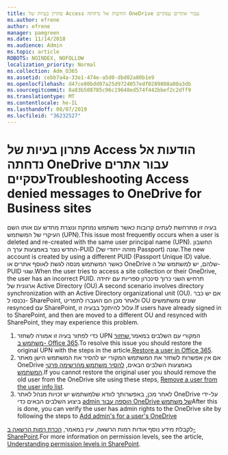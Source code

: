 ```yaml
---
title: פתרון בעיות של Access הודעות אל נדחתה OneDrive עבור אתרים עסקיים
ms.author: efrene
author: efrene
manager: pamgreen
ms.date: 11/14/2018
ms.audience: Admin
ms.topic: article
ROBOTS: NOINDEX, NOFOLLOW
localization_priority: Normal
ms.collection: Adm_O365
ms.assetid: cebb7a4a-33e1-474e-a5d0-dbd02a80b1e9
ms.openlocfilehash: d47ce80bdd07a25d9724057edf0289808a00a3db
ms.sourcegitcommit: 8a83b508785c96c19648ed574f442bbef2c2dff9
ms.translationtype: MT
ms.contentlocale: he-IL
ms.lasthandoff: 08/07/2019
ms.locfileid: "36232527"
---
```

# <a name="troubleshooting-access-denied-messages-to-onedrive-for-business-sites"></a><span data-ttu-id="0ab3c-102">פתרון בעיות של Access הודעות אל נדחתה OneDrive עבור אתרים עסקיים</span><span class="sxs-lookup"><span data-stu-id="0ab3c-102">Troubleshooting Access denied messages to OneDrive for Business sites</span></span>

<span data-ttu-id="0ab3c-103">בעיה זו מתרחשת לעתים קרובות כאשר משתמש נמחקת ונוצרת מחדש עם אותו השם העיקרי של המשתמש (UPN).</span><span class="sxs-lookup"><span data-stu-id="0ab3c-103">This issue most frequently occurs when a user is deleted and re-created with the same user principal name (UPN).</span></span> <span data-ttu-id="0ab3c-104">החשבון החדש נוצר באמצעות ערך ה-PUID (מזהה ייחודי של Passport) שונה.</span><span class="sxs-lookup"><span data-stu-id="0ab3c-104">The new account is created by using a different PUID (Passport Unique ID) value.</span></span> <span data-ttu-id="0ab3c-105">כאשר המשתמש מנסה לגשת לאוסף אתרים או OneDrive שלהם, יש למשתמש של ה-PUID שגוי.</span><span class="sxs-lookup"><span data-stu-id="0ab3c-105">When the user tries to access a site collection or their OneDrive, the user has an incorrect PUID.</span></span> <span data-ttu-id="0ab3c-106">תרחיש השני כרוך סינכרון ספריות עם יחידה ארגונית של Active Directory (OU).</span><span class="sxs-lookup"><span data-stu-id="0ab3c-106">A second scenario involves directory synchronization with an Active Directory organizational unit (OU).</span></span> <span data-ttu-id="0ab3c-107">אם יש כבר נכנסו ל- SharePoint, ולאחר מכן הם הועברו לתפריט OU שונים ומשתמשים resynced עם SharePoint, עלול להיתקל בבעיה זו.</span><span class="sxs-lookup"><span data-stu-id="0ab3c-107">If users have already signed in to SharePoint, and then are moved to a different OU and resynced with SharePoint, they may experience this problem.</span></span>

1. <span data-ttu-id="0ab3c-108">כדי לפתור בעיה זו אמורה לשחזר UPN המקורי עם השלבים במאמר,[שחזור משתמש ב- Office 365](https://docs.microsoft.com/office365/admin/add-users/restore-user?view=o365-worldwide).</span><span class="sxs-lookup"><span data-stu-id="0ab3c-108">To resolve this issue you should restore the original UPN with the steps in the article,[Restore a user in Office 365](https://docs.microsoft.com/office365/admin/add-users/restore-user?view=o365-worldwide).</span></span>
2. <span data-ttu-id="0ab3c-109">אם אין אפשרות לשחזר את המשתמש המקורי יש להסיר את המשתמש הישן מאתר OneDrive באמצעות השלבים הבאים, [להסיר משתמש מהרשימה פרטי המשתמש]().</span><span class="sxs-lookup"><span data-stu-id="0ab3c-109">If you cannot restore the original user you should remove the old user from the OneDrive site using these steps, [Remove a user from the user info list]().</span></span> 
3. <span data-ttu-id="0ab3c-110">לאחר מכן, באפשרותך לוודא שלמשתמש יש זכויות מנהל לאתר OneDrive על-ידי ביצוע השלבים הבאים כדי [admin הוספה עבור OneDrive של משתמש](https://docs.microsoft.com/sharepoint/manage-user-profiles?redirectSourcePath=%252fen-us%252farticle%252fmanage-user-profiles-in-the-sharepoint-admin-center-494bec9c-6654-41f0-920f-f7f937ea9723#add-and-remove-admins-for-a-users-onedrive)</span><span class="sxs-lookup"><span data-stu-id="0ab3c-110">After this is done, you can verify the user has admin rights to the OneDrive site by following the steps to [Add admin's for a user's OneDrive](https://docs.microsoft.com/sharepoint/manage-user-profiles?redirectSourcePath=%252fen-us%252farticle%252fmanage-user-profiles-in-the-sharepoint-admin-center-494bec9c-6654-41f0-920f-f7f937ea9723#add-and-remove-admins-for-a-users-onedrive)</span></span>

<span data-ttu-id="0ab3c-111">לקבלת מידע נוסף אודות רמות הרשאה, עיין במאמר, [הכרת רמות הרשאה ב- SharePoint](https://docs.microsoft.com/sharepoint/understanding-permission-levels).</span><span class="sxs-lookup"><span data-stu-id="0ab3c-111">For more information on permission levels, see the article, [Understanding permission levels in SharePoint](https://docs.microsoft.com/sharepoint/understanding-permission-levels).</span></span>
